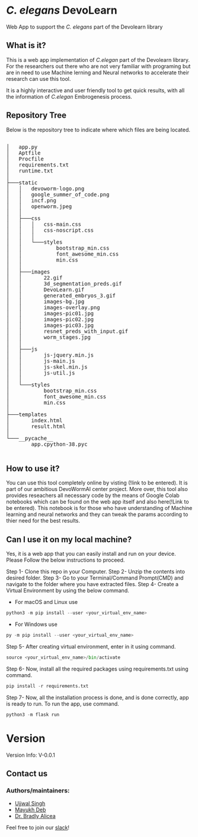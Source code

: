 # *C. elegans* DevoLearn
Web App to support the _C. elegans_ part of the Devolearn library

## What is it?
This is a web app implementation of _C.elegan_ part of the Devolearn library. For the researchers out there who are not very familiar with programing but are in need to use Machine lerning and Neural networks to accelerate their research can use this tool. 

It is a highly interactive and user friendly tool to get quick results, with all the information of _C.elegan_ Embrogenesis process. 

## Repository Tree

Below is the repository tree to indicate where which files are being located.

<pre>

│   app.py
│   Aptfile
│   Procfile
│   requirements.txt
│   runtime.txt
│
├───static
│   │   devoworm-logo.png
│   │   google_summer_of_code.png
│   │   incf.png
│   │   openworm.jpeg
│   │
│   ├───css
│   │   │   css-main.css
│   │   │   css-noscript.css
│   │   │
│   │   └───styles
│   │           bootstrap_min.css
│   │           font_awesome_min.css
│   │           min.css
│   │
│   ├───images
│   │       22.gif
│   │       3d_segmentation_preds.gif
│   │       DevoLearn.gif
│   │       generated_embryos_3.gif
│   │       images-bg.jpg
│   │       images-overlay.png
│   │       images-pic01.jpg
│   │       images-pic02.jpg
│   │       images-pic03.jpg
│   │       resnet_preds_with_input.gif
│   │       worm_stages.jpg
│   │
│   ├───js
│   │       js-jquery.min.js
│   │       js-main.js
│   │       js-skel.min.js
│   │       js-util.js
│   │
│   └───styles
│           bootstrap_min.css
│           font_awesome_min.css
│           min.css
│
├───templates
│       index.html
│       result.html
│
└───__pycache__
        app.cpython-38.pyc

</pre>
## How to use it?

You can use this tool completely online by visting (!link to be entered). It is part of our ambitious DevoWormAI center project. More over, this tool also provides reseachers all necessary code by the means of Google Colab notebooks which can be found on the web app itself and also here(!Link to be entered). This notebook is for those who have understanding of Machine learning and neural networks and they can tweak the params according to thier need for the best results.

## Can I use it on my local machine?

Yes, it is a web app that you can easily install and run on your device. Please Follow the below instructions to proceed.

Step 1- Clone this repo in your Computer.
Step 2- Unzip the contents into desired folder.
Step 3- Go to your Terminal/Command Prompt(CMD) and navigate to the folder where you have extracted files.
Step 4- Create a Virtual Environment by using the below command.
* For macOS and Linux use
```python
python3 -m pip install --user <your_virtual_env_name>
```
* For Windows use
```python
py -m pip install --user <your_virtual_env_name>
```

Step 5- After creating virtual environment, enter in it using command.
```python
source <your_virtual_env_name>/bin/activate
```

Step 6- Now, install all the required packages using requirements.txt using command.
```python
pip install -r requirements.txt
```
Step 7- Now, all the installation process is done, and is done correctly, app is ready to run. To run the app, use command.
```python
python3 -m flask run
```

# Version
Version Info: V-0.0.1

## Contact us
### Authors/maintainers:
* [Ujjwal Singh](https://twitter.com/ujjjwalll)
* [Mayukh Deb](https://twitter.com/mayukh091)
* [Dr. Bradly Alicea](https://twitter.com/balicea1)

Feel free to join our [slack](https://openworm.slack.com/archives/CMVFU7Q4W)!
